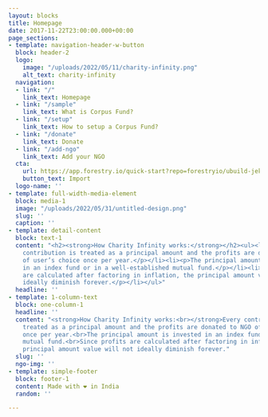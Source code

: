 ```yaml
---
layout: blocks
title: Homepage
date: 2017-11-22T23:00:00.000+00:00
page_sections:
- template: navigation-header-w-button
  block: header-2
  logo:
    image: "/uploads/2022/05/11/charity-infinity.png"
    alt_text: charity-infinity
  navigation:
  - link: "/"
    link_text: Homepage
  - link: "/sample"
    link_text: What is Corpus Fund?
  - link: "/setup"
    link_text: How to setup a Corpus Fund?
  - link: "/donate"
    link_text: Donate
  - link: "/add-ngo"
    link_text: Add your NGO
  cta:
    url: https://app.forestry.io/quick-start?repo=forestryio/ubuild-jekyll&provider=github&engine=jekyll
    button_text: Import
  logo-name: ''
- template: full-width-media-element
  block: media-1
  image: "/uploads/2022/05/31/untitled-design.png"
  slug: ''
  caption: ''
- template: detail-content
  block: text-1
  content: "<h2><strong>How Charity Infinity works:</strong></h2><ul><li><p>Every
    contribution is treated as a principal amount and the profits are donated to NGO
    of user’s choice once per year.​</p></li><li><p>The principal amount is invested
    in an index fund or in a well-established mutual fund.​</p></li><li><p>Since profits
    are calculated after factoring in inflation, the principal amount value will not
    ideally diminish forever.</p></li></ul>"
  headline: ''
- template: 1-column-text
  block: one-column-1
  headline: ''
  content: "<strong>How Charity Infinity works:<br></strong>Every contribution is
    treated as a principal amount and the profits are donated to NGO of user’s choice
    once per year.​<br>The principal amount is invested in an index fund or in a well-established
    mutual fund.​<br>Since profits are calculated after factoring in inflation, the
    principal amount value will not ideally diminish forever."
  slug: ''
  ngo-img: ''
- template: simple-footer
  block: footer-1
  content: Made with ❤︎ in India
  random: ''

---
```

